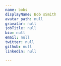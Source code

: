 ```yaml
---
name: bobs
displayName: Bob sSmith
avatar_path: null
gravatar: null
jobTitle: null
bio: null
email: null
twitter: null
github: null
linkedin: null

---
```




